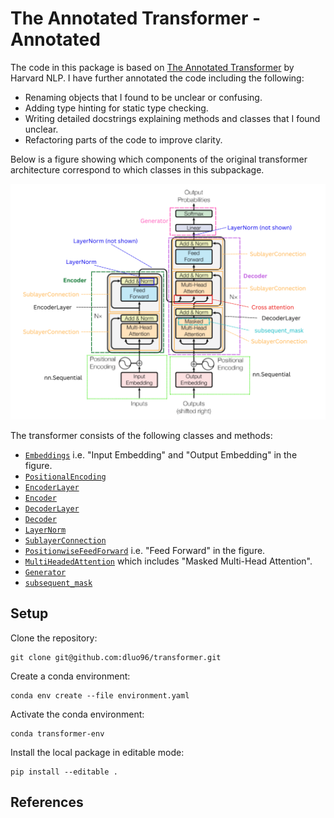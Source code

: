 # The Annotated Transformer - Annotated

The code in this package is based on
[The Annotated Transformer](http://nlp.seas.harvard.edu/annotated-transformer/) by
Harvard NLP. I have further annotated the code including the following:

- Renaming objects that I found to be unclear or confusing.
- Adding type hinting for static type checking.
- Writing detailed docstrings explaining methods and classes that I found unclear.
- Refactoring parts of the code to improve clarity.

Below is a figure showing which components of the original transformer architecture
correspond to which classes in this subpackage.

![](img/annotated_transformer.png)

The transformer consists of the following classes and methods:

- [`Embeddings`](embedding.py) i.e. "Input Embedding" and "Output Embedding" in the
  figure.
- [`PositionalEncoding`](positional_encoding.py)
- [`EncoderLayer`](encoder.py)
- [`Encoder`](encoder.py)
- [`DecoderLayer`](decoder.py)
- [`Decoder`](decoder.py)
- [`LayerNorm`](layer_norm.py)
- [`SublayerConnection`](sublayer_connection.py)
- [`PositionwiseFeedForward`](feedforward_net.py) i.e. "Feed Forward" in the figure.
- [`MultiHeadedAttention`](attention.py) which includes "Masked Multi-Head Attention".
- [`Generator`](embedding.py)
- [`subsequent_mask`](decoder_mask.py)

## Setup

Clone the repository:

```shell
git clone git@github.com:dluo96/transformer.git
```

Create a conda environment:

```shell
conda env create --file environment.yaml
```

Activate the conda environment:

```shell
conda transformer-env
```

Install the local package in editable mode:

```shell
pip install --editable .
```

## References
